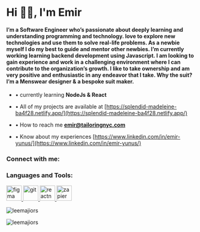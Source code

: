 <h1 align="left">Hi 👋🏿, I'm Emir</h1>
<h4 align="left">I’m a Software Engineer who’s passionate about deeply learning and understanding programming and technology. love to explore new technologies and use them to solve real-life problems. As a newbie myself I do my best to guide and mentor other newbies. I’m currently working learning backend development using Javascript. I am looking to gain experience and work in a challenging environment where I can contribute to the organization’s growth. I like to take ownership and am very positive and enthusiastic in any endeavor that I take. Why the suit? I’m a Menswear designer & a bespoke suit maker.</h4>

- • currently learning **NodeJs & React**

- • All of my projects are available at [https://splendid-madeleine-ba4f28.netlify.app/](https://splendid-madeleine-ba4f28.netlify.app/)

- • How to reach me **emir@tailoringnyc.com**

- • Know about my experiences [https://www.linkedin.com/in/emir-yunus/](https://www.linkedin.com/in/emir-yunus/)

<h3 align="left">Connect with me:</h3>
<p align="left">
</p>

<h3 align="left">Languages and Tools:</h3>
<p align="left"> <a href="https://www.figma.com/" target="_blank" rel="noreferrer"> <img src="https://www.vectorlogo.zone/logos/figma/figma-icon.svg" alt="figma" width="40" height="40"/> </a> <a href="https://git-scm.com/" target="_blank" rel="noreferrer"> <img src="https://www.vectorlogo.zone/logos/git-scm/git-scm-icon.svg" alt="git" width="40" height="40"/> </a> <a href="https://reactnative.dev/" target="_blank" rel="noreferrer"> <img src="https://reactnative.dev/img/header_logo.svg" alt="reactnative" width="40" height="40"/> </a> <a href="https://zapier.com" target="_blank" rel="noreferrer"> <img src="https://www.vectorlogo.zone/logos/zapier/zapier-icon.svg" alt="zapier" width="40" height="40"/> </a> </p>

<p><img align="center" src="https://github-readme-stats.vercel.app/api/top-langs?username=leemajiors&show_icons=true&locale=en&layout=compact" alt="leemajiors" /></p>

<p><img align="center" src="https://github-readme-streak-stats.herokuapp.com/?user=leemajiors&" alt="leemajiors" /></p>
